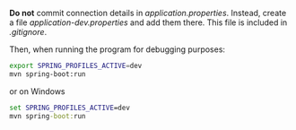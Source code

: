 

**Do not** commit connection details in *application.properties*. Instead, create a file *application-dev.properties* 
and add them there. This file is included in *.gitignore*.

Then, when running the program for debugging purposes:
```sh
export SPRING_PROFILES_ACTIVE=dev
mvn spring-boot:run
```
or on Windows
```bat
set SPRING_PROFILES_ACTIVE=dev
mvn spring-boot:run
```